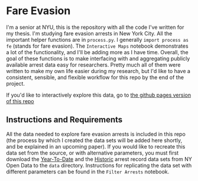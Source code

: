 # Fare Evasion 

I'm a senior at NYU, this is the repository with all the code I've written for my thesis. I'm studying fare evasion arrests in New York City. All the important helper functions are in `process.py`. I generally `import process as fe` (stands for fare evasion). The `Interactive Maps` notebook demonstrates a lot of the functionality, and I'll be adding more as I have time. Overall, the goal of these functions is to make interfacing with and aggregating publicly available arrest data easy for researchers. Pretty much all of them were written to make my own life easier during my research, but I'd like to have a consistent, sensible, and flexible workflow for this repo by the end of the project.

If you'd like to interactively explore this data, go to [the github pages version of this repo][1]

## Instructions and Requirements 

All the data needed to explore fare evasion arrests is included in this repo (the process by which I created the data sets will be added here shortly, and be explained in an upcoming paper). If you would like to recreate this data set from the source, or with alternative parameters, you must first download the [Year-To-Date][2] and the [Historic][3] arrest record data sets from NY Open Data to the `data` directory. Instructions for replicating the data set with different parameters can be found in the `Filter Arrests` notebook. 

[1]: https://nicksawhney.github.io/fare_evasion
[2]: https://data.cityofnewyork.us/Public-Safety/NYPD-Arrest-Data-Year-to-Date-/uip8-fykc/data
[3]: https://data.cityofnewyork.us/Public-Safety/NYPD-Arrests-Data-Historic-/8h9b-rp9u/data


